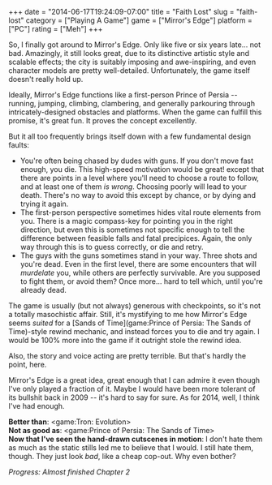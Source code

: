 +++
date = "2014-06-17T19:24:09-07:00"
title = "Faith Lost"
slug = "faith-lost"
category = ["Playing A Game"]
game = ["Mirror's Edge"]
platform = ["PC"]
rating = ["Meh"]
+++

So, I finally got around to Mirror's Edge.  Only like five or six years late... not bad.  Amazingly, it still looks great, due to its distinctive artistic style and scalable effects; the city is suitably imposing and awe-inspiring, and even character models are pretty well-detailed.  Unfortunately, the game itself doesn't really hold up.

Ideally, Mirror's Edge functions like a first-person Prince of Persia -- running, jumping, climbing, clambering, and generally parkouring through intricately-designed obstacles and platforms.  When the game can fulfill this promise, it's great fun.  It proves the concept excellently.

But it all too frequently brings itself down with a few fundamental design faults:

* You're often being chased by dudes with guns.  If you don't move fast enough, you die.  This high-speed motivation would be great! except that there are points in a level where you'll need to choose a route to follow, and at least one of them <i>is wrong</i>.  Choosing poorly will lead to your death.  There's no way to avoid this except by chance, or by dying and trying it again.
* The first-person perspective sometimes hides vital route elements from you.  There is a magic compass-key for pointing you in the right direction, but even this is sometimes not specific enough to tell the difference between feasible falls and fatal precipices.  Again, the only way through this is to guess correctly, or die and retry.
* The guys with the guns sometimes stand in your way.  Three shots and you're dead.  Even in the first level, there are some encounters that will <i>murdelate</i> you, while others are perfectly survivable.  Are you supposed to fight them, or avoid them?  Once more... hard to tell which, until you're already dead.

The game is usually (but not always) generous with checkpoints, so it's not a totally masochistic affair.  Still, it's mystifying to me how Mirror's Edge seems <i>suited</i> for a [Sands of Time](game:Prince of Persia: The Sands of Time)-style rewind mechanic, and instead forces you to die and try again.  I would be 100\% more into the game if it outright stole the rewind idea.

Also, the story and voice acting are pretty terrible.  But that's hardly the point, here.

Mirror's Edge is a great idea, great enough that I can admire it even though I've only played a fraction of it.  Maybe I would have been more tolerant of its bullshit back in 2009 -- it's hard to say for sure.  As for 2014, well, I think I've had enough.

<b>Better than</b>: <game:Tron: Evolution>  
<b>Not as good as</b>: <game:Prince of Persia: The Sands of Time>  
<b>Now that I've seen the hand-drawn cutscenes in motion</b>: I don't hate them as much as the static stills led me to believe that I would.  I still hate them, though.  They just look <i>bad</i>, like a cheap cop-out.  Why even bother?

<i>Progress: Almost finished Chapter 2</i>

